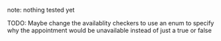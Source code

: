note: nothing tested yet


TODO: Maybe change the availablity checkers to use an enum to specify
why the appointment would be unavailable instead of just a true or false

